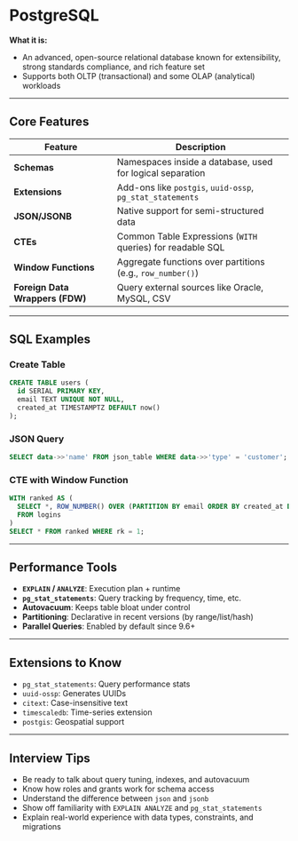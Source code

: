 # PostgreSQL

**What it is:**
- An advanced, open-source relational database known for extensibility, strong standards compliance, and rich feature set
- Supports both OLTP (transactional) and some OLAP (analytical) workloads

---

## Core Features

| Feature               | Description |
|-----------------------|-------------|
| **Schemas**           | Namespaces inside a database, used for logical separation |
| **Extensions**        | Add-ons like `postgis`, `uuid-ossp`, `pg_stat_statements` |
| **JSON/JSONB**        | Native support for semi-structured data |
| **CTEs**              | Common Table Expressions (`WITH` queries) for readable SQL |
| **Window Functions**  | Aggregate functions over partitions (e.g., `row_number()`) |
| **Foreign Data Wrappers (FDW)** | Query external sources like Oracle, MySQL, CSV |

---

## SQL Examples

### Create Table
```sql
CREATE TABLE users (
  id SERIAL PRIMARY KEY,
  email TEXT UNIQUE NOT NULL,
  created_at TIMESTAMPTZ DEFAULT now()
);
```

### JSON Query
```sql
SELECT data->>'name' FROM json_table WHERE data->>'type' = 'customer';
```

### CTE with Window Function
```sql
WITH ranked AS (
  SELECT *, ROW_NUMBER() OVER (PARTITION BY email ORDER BY created_at DESC) as rk
  FROM logins
)
SELECT * FROM ranked WHERE rk = 1;
```

---

## Performance Tools
- **`EXPLAIN` / `ANALYZE`**: Execution plan + runtime
- **`pg_stat_statements`**: Query tracking by frequency, time, etc.
- **Autovacuum**: Keeps table bloat under control
- **Partitioning**: Declarative in recent versions (by range/list/hash)
- **Parallel Queries**: Enabled by default since 9.6+

---

## Extensions to Know
- `pg_stat_statements`: Query performance stats
- `uuid-ossp`: Generates UUIDs
- `citext`: Case-insensitive text
- `timescaledb`: Time-series extension
- `postgis`: Geospatial support

---

## Interview Tips
- Be ready to talk about query tuning, indexes, and autovacuum
- Know how roles and grants work for schema access
- Understand the difference between `json` and `jsonb`
- Show off familiarity with `EXPLAIN ANALYZE` and `pg_stat_statements`
- Explain real-world experience with data types, constraints, and migrations
